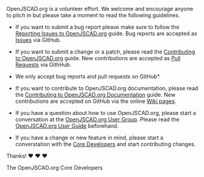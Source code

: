 OpenJSCAD.org is a volunteer effort. We welcome and encourage anyone to pitch in but please take a moment to read the following guidelines.

* If you want to submit a bug report please make sure to follow the [Reporting Issues to OpenJSCAD.org](https://github.com/Spiritdude/OpenJSCAD.org/wiki/Reporting-Issues-to-OpenJSCAD.org) guide. Bug reports are accepted as [Issues](https://github.com/Spiritdude/OpenJSCAD.org/issues/) via GitHub.

* If you want to submit a change or a patch, please read the [Contributing to OpenJSCAD.org](https://github.com/Spiritdude/OpenJSCAD.org/wiki/Contributing-to-OpenJSCAD.org) guide. New contributions are accepted as [Pull Requests](https://github.com/Spiritdude/OpenJSCAD.org/pulls/) via GithHub.

* We only accept bug reports and pull requests on GitHub*.

* If you want to contribute to OpenJSCAD.org documentation, please read the [Contributing to OpenJSCAD.org Documentation](https://github.com/Spiritdude/OpenJSCAD.org/wiki/Contributing-to-OpenJSCAD.org-Documentation) guide. New contributions are accepted on GitHub via the online [Wiki pages](https://github.com/Spiritdude/OpenJSCAD.org/wiki/).

* If you have a question about how to use OpenJSCAD.org, please start a conversation at the [OpenJSCAD.org User Group](https://plus.google.com/communities/114958480887231067224). Please read the [OpenJSCAD.org User Guide](https://github.com/Spiritdude/OpenJSCAD.org/wiki/User-Guide) beforehand.

* If you have a change or new feature in mind, please start a converstation with the [Core Developers](https://plus.google.com/communities/114958480887231067224) and start contributing changes.

Thanks! :heart: :heart: :heart:

The OpenJSCAD.org Core Developers

